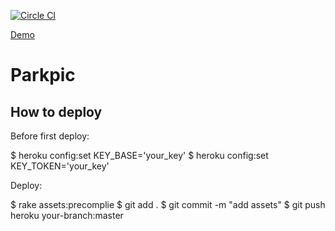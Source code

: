 [![Circle CI](https://circleci.com/gh/kirillweb/parkpic/tree/master.svg?style=svg&circle-token=fe91608ca099522f6d4cb1050456983121245282)](https://circleci.com/gh/kirillweb/parkpic/tree/master)

[Demo](https://parkpic.herokuapp.com/)

# Parkpic

## How to deploy

  Before first deploy:

  $ heroku config:set KEY_BASE='your_key'
  $ heroku config:set KEY_TOKEN='your_key'

  Deploy:

  $ rake assets:precomplie
  $ git add .
  $ git commit -m "add assets"
  $ git push heroku your-branch:master